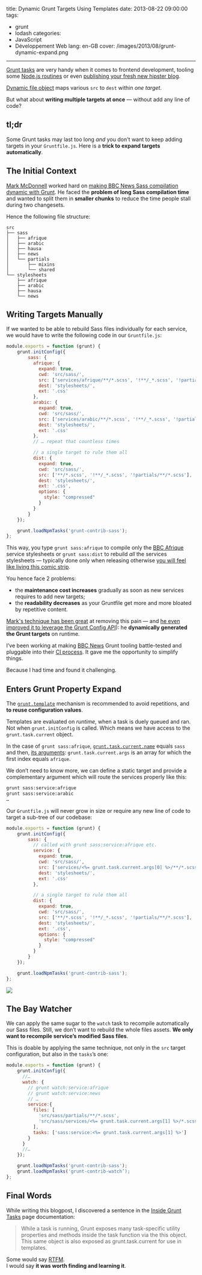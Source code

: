 title: Dynamic Grunt Targets Using Templates
date: 2013-08-22 09:00:00
tags:
- grunt
- lodash
categories:
- JavaScript
- Développement Web
lang: en-GB
cover: /images/2013/08/grunt-dynamic-expand.png
---

[Grunt tasks](http://gruntjs.com/) are very handy when it comes to frontend development, tooling some [Node.js routines](http://nodejs.org/) or even [publishing your fresh new hipster blog](http://assemble.io).

[Dynamic file object](http://gruntjs.com/configuring-tasks#building-the-files-object-dynamically) maps various `src` to `dest` within *one target*.

But what about **writing multiple targets at once** — without add any line of code?

<!--more-->

## tl;dr

Some Grunt tasks may last too long *and* you don't want to keep adding targets in your `Gruntfile.js`. Here is a **trick to expand targets automatically**. 

## The Initial Context

[Mark McDonnell](http://integralist.co.uk/) worked hard on [making BBC News Sass compilation dynamic with Grunt](http://integralist.co.uk/Dynamically-Generated-Grunt-Tasks.html).
He faced the **problem of long Sass compilation time** and wanted to split them in **smaller chunks** to reduce the time people stall during two changesets.

Hence the following file structure:

```
src
├── sass
│   ├── afrique
│   ├── arabic
│   ├── hausa
│   ├── news
│   └── partials
│       ├── mixins
│       └── shared
└── stylesheets
    ├── afrique
    ├── arabic
    ├── hausa
    └── news
```

## Writing Targets Manually

If we wanted to be able to rebuild Sass files individually for each service, we would have to write the following code in our `Gruntfile.js`:

```javascript
module.exports = function (grunt) {
    grunt.initConfig({
        sass: {
          afrique: {
            expand: true,
            cwd: 'src/sass/',
            src: ['services/afrique/**/*.scss', '!**/_*.scss', '!partials/**/*.scss'],
            dest: 'stylesheets/',
            ext: '.css'
          },
          arabic: {
            expand: true,
            cwd: 'src/sass/',
            src: ['services/arabic/**/*.scss', '!**/_*.scss', '!partials/**/*.scss'],
            dest: 'stylesheets/',
            ext: '.css'
          },
          // … repeat that countless times

          // a single target to rule them all
          dist: {
            expand: true,
            cwd: 'src/sass/',
            src: ['**/*.scss', '!**/_*.scss', '!partials/**/*.scss'],
            dest: 'stylesheets/',
            ext: '.css',
            options: {
              style: "compressed"
            }
          }
        }
    });

    grunt.loadNpmTasks('grunt-contrib-sass');
};
```

This way, you type `grunt sass:afrique` to compile only the  [BBC Afrique](http://www.bbc.co.uk/afrique/) service stylesheets or `grunt sass:dist` to rebuild *all* the services stylesheets  — typically done only when releasing otherwise [you will feel like living this comic strip](http://xkcd.com/303/).

You hence face 2 problems:

* the **maintenance cost increases** gradually as soon as new services requires to add new targets;
* the **readability decreases** as your Gruntfile get more and more bloated by repetitive content.

[Mark's technique has been great](http://integralist.co.uk/Dynamically-Generated-Grunt-Tasks.html) at removing this pain — and [he even improved it to leverage the Grunt Config API](http://integralist.co.uk/Using-Grunts-Config-API.html)): he  **dynamically generated the Grunt targets** on runtime.

I’ve been working at making [BBC News](http://responsivenews.co.uk/) Grunt tooling battle-tested and pluggable into their [CI process](http://martinfowler.com/articles/continuousIntegration.html). It gave me the opportunity to simplify things.

Because I had time and found it challenging.

## Enters Grunt Property Expand

The [`grunt.template`](http://gruntjs.com/api/grunt.template) mechanism is recommended to avoid repetitions, and **to reuse configuration values**.

Templates are evaluated on *runtime*, when a task is duely queued and ran. Not when `grunt.initConfig` is called.
Which means we have access to the `grunt.task.current` object.

In the case of `grunt sass:afrique`, [`grunt.task.current.name`](http://gruntjs.com/inside-tasks#this.name) equals `sass` and then, [its arguments](http://gruntjs.com/inside-tasks#this.args): `grunt.task.current.args` is an array for which the first index equals `afrique`.

We don’t need to know more, we can define a static target and provide a complementary argument which will route the services properly like this:

```bash
grunt sass:service:afrique
grunt sass:service:arabic
…
```

Our `Gruntfile.js` will never grow in size or require any new line of code to target a sub-tree of our codebase:

```javascript
module.exports = function (grunt) {
    grunt.initConfig({
        sass: {
          // called with grunt sass:service:afrique etc.
          service: {
            expand: true,
            cwd: 'src/sass/',
            src: ['services/<%= grunt.task.current.args[0] %>/**/*.scss', '!**/_*.scss', '!partials/**/*.scss'],
            dest: 'stylesheets/',
            ext: '.css'
          },

          // a single target to rule them all
          dist: {
            expand: true,
            cwd: 'src/sass/',
            src: ['**/*.scss', '!**/_*.scss', '!partials/**/*.scss'],
            dest: 'stylesheets/',
            ext: '.css',
            options: {
              style: "compressed"
            }
          }
        }
    });

    grunt.loadNpmTasks('grunt-contrib-sass');
};
```

[![](http://farm8.staticflickr.com/7325/9308903255_6f68f6ddbe_z.jpg)](http://www.flickr.com/photos/the-jedi/9308903255/)

## The Bay Watcher

We can apply the same sugar to the `watch` task to recompile automatically our Sass files.
Still, we don’t want to rebuild the whole files assets. **We only want to recompile service’s modified Sass files**.

This is doable by applying the same technique, not only in the `src` target configuration, but also in the `tasks`’s one:

```javascript
module.exports = function (grunt) {
    grunt.initConfig({
      //…
      watch: {
        // grunt watch:service:afrique
        // grunt watch:service:news
        // …
        service:{
          files: [
            'src/sass/partials/**/*.scss',
            'src/sass/services/<%= grunt.task.current.args[1] %>/*.scss'
          ],
          tasks: ['sass:service:<%= grunt.task.current.args[1] %>']
        }
      }
      //…
    });

    grunt.loadNpmTasks('grunt-contrib-sass');
    grunt.loadNpmTasks('grunt-contrib-watch’);
};
```

## Final Words

While writing this blogpost, I discovered a sentence in the [Inside Grunt Tasks](http://gruntjs.com/api/inside-tasks) page documentation:

> While a task is running, Grunt exposes many task-specific utility properties and methods inside the task function via the this object. This same object is also exposed as grunt.task.current for use in templates.

Some would say [RTFM](http://xkcd.com/293/).  
I would say **it was worth finding and learning it**.
